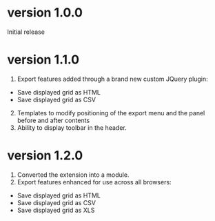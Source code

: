 version 1.0.0
=============
Initial release

version 1.1.0
=============

1. Export features added through a brand new custom JQuery plugin:
  - Save displayed grid as HTML
  - Save displayed grid as CSV
2. Templates to modify positioning of the export menu and the panel before and after contents
3. Ability to display toolbar in the header.

version 1.2.0
=============
1. Converted the extension into a module.
2. Export features enhanced for use across all browsers:
  - Save displayed grid as HTML
  - Save displayed grid as CSV
  - Save displayed grid as XLS

